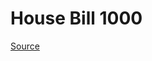 # House Bill 1000

[Source](http://lawfilesext.leg.wa.gov/biennium/2023-24/Pdf/Bills/House%20Bills/1000.pdf)